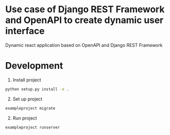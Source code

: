 # Use case of Django REST Framework and OpenAPI to create dynamic user interface
Dynamic react application based on OpenAPI and Django REST Framework

# Development

1. Install project
```bash
python setup.py install -e .
```
2. Set up project
```bash
exampleproject migrate
```
2. Run project
```bash
exampleproject runserver
```